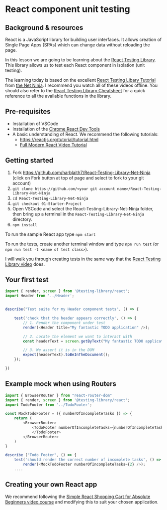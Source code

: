 # React component unit testing

## Background & resources

React is a JavaScript library for building user interfaces. It allows creation of Single Page Apps (SPAs) which can change data without reloading the page.

In this lesson we are going to be learning about the [React Testing Library](https://testing-library.com/docs/react-testing-library/intro/). This library allows us to test each React component in isolation (unit testing).

The learning today is based on the excellent [React Testing Libary Tutorial](https://www.youtube.com/playlist?list=PL4cUxeGkcC9gm4_-5UsNmLqMosM-dzuvQ) from [the Net Ninja](https://www.youtube.com/c/TheNetNinja). I recommend you watch all of these videos offline. You should also refer to the [React Testing Library Cheatsheet](https://testing-library.com/docs/react-testing-library/cheatsheet) for a quick reference to all the available functions in the library.

## Pre-requisites
* Installation of VSCode
* Installation of the [Chrome React Dev Tools](https://chrome.google.com/webstore/detail/react-developer-tools/fmkadmapgofadopljbjfkapdkoienihi?hl=en)
* A basic understanding of React. We recommend the following tutorials:
   * https://reactjs.org/tutorial/tutorial.html
   * [Full Modern React Video Tutorial](https://www.youtube.com/playlist?list=PL4cUxeGkcC9gZD-Tvwfod2gaISzfRiP9d) 

## Getting started
1. Fork https://github.com/harblaith7/React-Testing-Library-Net-Ninja (click on Fork button at top of page and select to fork to your git account)
1. `git clone https://github.com/<your git account name>/React-Testing-Library-Net-Ninja`
1. `cd React-Testing-Library-Net-Ninja`
1. `git checkout 01-Starter-Project`
1. Open VSCode and select the React-Testing-Library-Net-Ninja folder, then bring up a terminal in the `React-Testing-Library-Net-Ninja` directory.
1. `npm install`

To run the sample React app type `npm start`

To run the tests, create another terminal window and type `npm run test` (or `npm run test -t <name of test class>`).

I will walk you through creating tests in the same way that the [React Testing Library video](https://testing-library.com/docs/react-testing-library/intro/) does.

## Your first test
```javascript
import { render, screen } from '@testing-library/react';
import Header from '../Header';


describe("Test suite for my Header component tests", () => { 

    test('check that the header appears correctly', () => {
        // 1. Render the component under test
        render(<Header title="My fantastic TODO application" />);

        // 2. Locate the element we want to interact with
        const headerText = screen.getByText("My fantastic TODO application");

        // 3. We assert it is in the DOM
        expect(headerText).toBeInTheDocument();
    });

})
```

## Example mock when using Routers
```javascript
import { BrowserRouter } from "react-router-dom"
import { render, screen } from '@testing-library/react';
import TodoFooter from '../TodoFooter';

const MockTodoFooter = ({ numberOfIncompleteTasks }) => {
    return (
        <BrowserRouter>
            <TodoFooter numberOfIncompleteTasks={numberOfIncompleteTasks}>
            </TodoFooter>
        </BrowserRouter>
    )
}

describe ("Todo Footer", () => {
    test('should render the correct number of incomplete tasks', () => {
        render(<MockTodoFooter numberOfIncompleteTasks={2} />);
    ....
```

## Creating your own React app
We recommend following the [Simple React Shopping Cart for Absolute Beginners video course](https://www.youtube.com/watch?v=AmIdY1Eb8tY) and modifying this to suit your chosen application.

